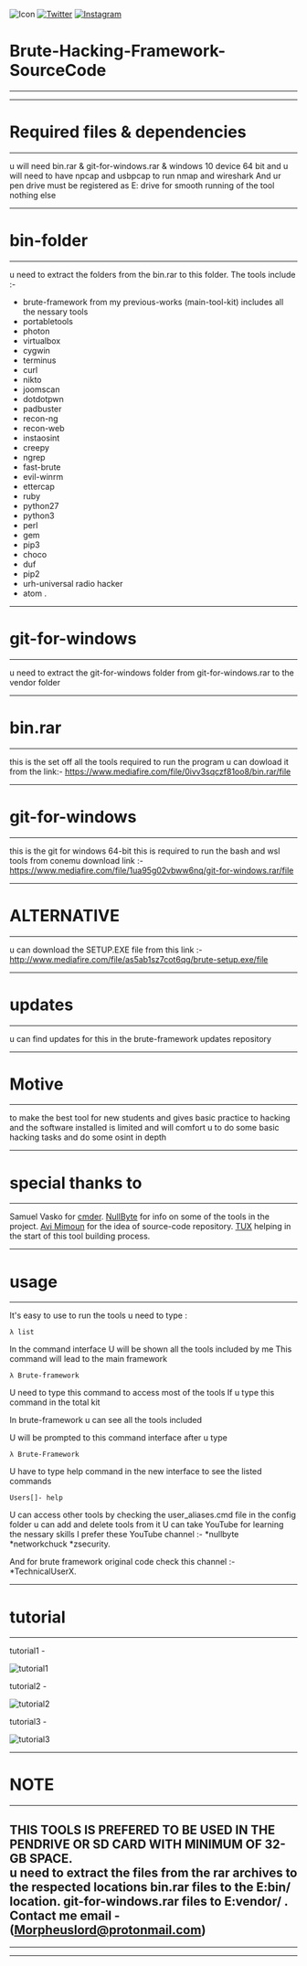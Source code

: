 ![Icon](https://github.com/morpheuslord/Brute-Hacking-Framework-SourceCode/blob/main/icons/cmder.ico)
[![Twitter](https://img.shields.io/badge/twitter-@Morpheuslord2-red.svg)](https://twitter.com/Morpheuslord2)
[![Instagram](https://img.shields.io/badge/instagram-morpheuslord_9034-yellow.svg)](https://instagram.com/morpheuslord_9034)
# Brute-Hacking-Framework-SourceCode
------------------------------------
**************************************************************************************
# Required files & dependencies
-------------------------------
u will need bin.rar & git-for-windows.rar & windows 10 device 64 bit and 
u will need to have npcap and usbpcap to run nmap and wireshark
And ur pen drive must be registered as E: drive for smooth running of the tool 
nothing else
**************************************************************************************
# bin-folder
------------
u need to extract the folders from the bin.rar to this folder. The tools include :- 
* brute-framework from my previous-works (main-tool-kit) includes all the nessary tools
* portabletools 
* photon 
* virtualbox 
* cygwin 
* terminus 
* curl 
* nikto 
* joomscan 
* dotdotpwn 
* padbuster 
* recon-ng 
* recon-web 
* instaosint 
* creepy 
* ngrep 
* fast-brute 
* evil-winrm 
* ettercap 
* ruby 
* python27 
* python3 
* perl 
* gem 
* pip3 
* choco 
* duf 
* pip2 
* urh-universal radio hacker 
* atom .
**************************************************************************************
# git-for-windows
-----------------
u need to extract the git-for-windows folder from git-for-windows.rar to the vendor folder
**************************************************************************************
# bin.rar 
---------
this is the set off all the tools required to run the program u can dowload it from the link:-
https://www.mediafire.com/file/0ivv3sqczf81oo8/bin.rar/file
**************************************************************************************
# git-for-windows
-----------------
this is the git for windows 64-bit this is required to run the bash and wsl tools from conemu
download link :-
https://www.mediafire.com/file/1ua95g02vbww6nq/git-for-windows.rar/file
**************************************************************************************
# ALTERNATIVE
-------------
u can download the SETUP.EXE file from this link :- http://www.mediafire.com/file/as5ab1sz7cot6qg/brute-setup.exe/file
**************************************************************************************
# updates
----------
u can find updates for this in the brute-framework updates repository 
**************************************************************************************
# Motive
--------
to make the best tool for new students and gives basic practice to hacking and the software 
installed is limited and will comfort u to do some basic hacking tasks and do some osint in depth
**************************************************************************************
# special thanks to 
--------------------
Samuel Vasko for [cmder](https://github.com/cmderdev/cmder). [NullByte](https://www.youtube.com/channel/UCgTNupxATBfWmfehv21ym-g) for info on some of the tools in the project. [Avi Mimoun](https://twitter.com/AviMimoun) for the idea of source-code repository. [TUX](https://www.youtube.com/channel/UCdshuXLzwZ0ExTOnhIJ0ITgfor) helping in the start of this tool building process.
**************************************************************************************
# usage
-------
It's easy to use to run the tools u need to type :

    λ list

In the command interface
U will be shown all the tools included by me 
This command will lead to the main framework 

    λ Brute-framework 

U need to type this command to access most of the tools 
If u type this command in the total kit

In brute-framework u can see all the tools included

U will be prompted to this command interface after u type 

    λ Brute-Framework

U have to type help command in the new interface to see the listed commands 

    Users[]- help

U can access other tools by checking the user_aliases.cmd file in the config folder u can add and delete tools from it 
U can take YouTube for learning the nessary skills I prefer these YouTube channel  :-
*nullbyte
*networkchuck
*zsecurity.

And for brute framework original code check this channel :-
*TechnicalUserX. 

**************************************************************************************
# tutorial
-----------
tutorial1 -

![tutorial1](https://www.youtube.com/watch?v=5tC7vXub2Us)

tutorial2 -

![tutorial2](https://www.youtube.com/watch?v=FTGpkr8pN6Q)

tutorial3 -

![tutorial3](https://www.youtube.com/watch?v=FQf7WirGvgo)

**************************************************************************************
# NOTE 
-------
THIS TOOLS IS PREFERED TO BE USED IN THE PENDRIVE OR SD CARD WITH MINIMUM OF 32-GB SPACE.  
u need to extract the files from the rar archives to the respected locations 
bin.rar files to the E:bin/ location. git-for-windows.rar files to E:vendor/ . 
Contact me email - (Morpheuslord@protonmail.com)
----------------
*************************************************************************************
**************************************************************************************

